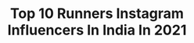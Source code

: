 ---
title: Top 10 Runners Instagram Influencers In India In 2021
description: >-
  Find top runners Instagram influencers in India in 2021. Most popular hashtags: #photooftheday #photography #love #instagood.
platform: Instagram
hits: 173
text_top: See the most popular Instagram profiles on inBeat.
text_bottom: Our search engine has 173 Instagram influencers like this in India for you to pitch.
profiles:
  - username: "nishu9953"
    fullname: >-
      Nisha Jaiswal
    bio: >-
      Engineer/ Model/ fashion / beauty /fitness/ lifestyle 🏅1st runner miss odisha photogenic 2k17 DM for collaboration and promotion
    location: "India"
    followers: 19125
    engagement: 898
    commentsToLikes: 0.208597
    id: ck8t7azzvg60o0j78w0llw6jd
    verified: false
    hashtags: "#beautybloggers, #fashionblogger, #indianblogger, #beromtlipsticks"
  - username: "leen_kaurr"
    fullname: >-
      Gurleen Kaur
    bio: >-
      21💎 Influencer Miss Perfect Maharashtra 2nd runner up 2k19 👑 Miss Mridang👑 Dm for collab
    location: "India"
    followers: 6693
    engagement: 1502
    commentsToLikes: 0.107812
    id: ck9hb5w4efisd0j78akcettx9
    verified: false
    hashtags: "#glowing, #thane, #pink, #blue"
  - username: "rahul_rajasekharann"
    fullname: >-
      Rahul Rajasekharan Nair
    bio: >-
      Mr India 2015/16 1st runner up. Rahul5411@gmail.com for any work enquires 😊
    location: "India"
    followers: 39576
    engagement: 525
    commentsToLikes: 0.024534
    id: ck138muj0h03d0i19hff61qt2
    verified: true
    hashtags: "#rahulrajasekharan, #rahul, #motorola, #portrait"
  - username: "tinaaa_41"
    fullname: >-
      Tina💫
    bio: >-
      | 19 || 10feb | B.voc mass com student 🔥 Online villa S2 1st Runner up✨ [Tiktok-tinaaa_41 Fb-tina tungidwar]
    location: "India"
    followers: 2902
    engagement: 2515
    commentsToLikes: 0.033191
    id: ck9wpa5308g860j78tg3y1lus
    verified: false
    hashtags: "#photoshoot, #staysafe, #lockdown2020, #photo"
  - username: "aditihundia"
    fullname: >-
      Aditi Hundia
    bio: >-
      Femina Miss India finalist 2017 ✨ Miss Universe India 1st runner up 2018 👑 💄: @makeupbyaditihundia Work queries 📩 - hundiaditi97@gmail.com
    location: "India"
    followers: 264654
    engagement: 1158
    commentsToLikes: 0.005160
    id: ck15uyf6op35h0i199web3k2n
    verified: true
    hashtags: "#throwback, #lockdownlife, #rakshabandhan, #mirrormusings"
  - username: "lokesh_chaprana"
    fullname: >-
      LOKESH CHAPRANA
    bio: >-
      Fitness || Influencer || Blogger 🎖Mr Delhi winner | 🇮🇳 Mr india runner up Mail for collaborations 📩
    location: "India"
    followers: 14501
    engagement: 673
    commentsToLikes: 0.035555
    id: ck5cbqambfyz10i118nsokfep
    verified: false
    hashtags: "#lalalalalori"
  - username: "vidya_prabhuu"
    fullname: >-
      Vidya Prabhu👑👸
    bio: >-
      Miss India TCU 1st Runner up 2018 If you are one among those 100's, I'm the 101th Model¦ Belly Dancer - Instructor✨ 📩For Enquiry
    location: "India"
    followers: 9212
    engagement: 816
    commentsToLikes: 0.026860
    id: ck8t62zmsc2c10j78fejrlt1r
    verified: false
    hashtags: "#bellydancer, #bangalore, #lockdown, #bellydance"
  - username: "the_.queeen_"
    fullname: >-
      Harmilan Bains
    bio: >-
      #mahadev🧘‍♂️🙏 ▪️#indianathlete 🇮🇳 ▪️#runner (1500 & 800) ▪️ 🌏Asian junior medalist▪️All India🇮🇳 Uni 1500M record holder▪️🌏World University Games 2019
    location: "India"
    followers: 33565
    engagement: 1850
    commentsToLikes: 0.013744
    id: ck0w6gx3l8i7z0i19hy8uglw7
    verified: false
    hashtags: "#like, #photooftheday, #sports, #gymmotivation"
  - username: "fitgirl_sneha"
    fullname: >-
      Sneha Thakkar🌻
    bio: >-
      Runner I Powerlifting I Personal Trainer Certified Marathon Trainer Statistician l Data Science l Health l Fitness✨💪🏽 Lift heavy & live happy🏋️‍♀️❤️
    location: "India"
    followers: 3300
    engagement: 1653
    commentsToLikes: 0.087679
    id: ck6tkbrlt4e180j712l4163n0
    verified: false
    hashtags: "#fitnessfreak, #stronggirl, #bikinibodygoals, #indianathlete"
  - username: "sanyanagrare"
    fullname: >-
      daddy's girl 🌹
    bio: >-
      Careful when you come through my way⚡ Certified model from:-@ignitemodellingacademy ❤ 2nd runner up of Maharashtra next super model 👑
    location: "India"
    followers: 4361
    engagement: 2154
    commentsToLikes: 0.036077
    id: ckap5oz84cju00i788hatbae8
    verified: false
    hashtags: "#trend, #nagure, #nagpur, #model"
---